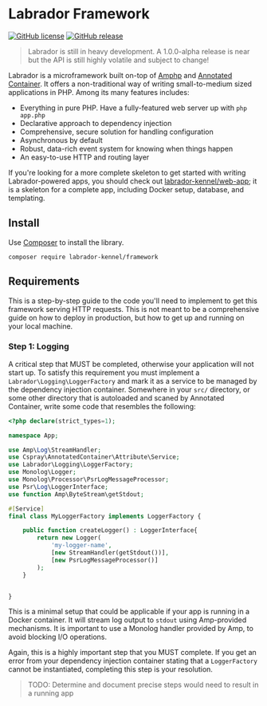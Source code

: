 # Labrador Framework

[![GitHub license](https://img.shields.io/github/license/labrador-kennel/http.svg?style=flat-square)](http://opensource.org/licenses/MIT)
[![GitHub release](https://img.shields.io/github/release/labrador-kennel/http.svg?style=flat-square)](https://github.com/labrador-kennel/http/releases/latest)

> Labrador is still in heavy development. A 1.0.0-alpha release is near but the API is still highly volatile and subject to change!

Labrador is a microframework built on-top of [Amphp](https://github.com/amphp) and [Annotated Container](https://github.com/cspray/annotated-container). It offers a non-traditional way of writing small-to-medium sized applications in PHP. Among its many features includes:

- Everything in pure PHP. Have a fully-featured web server up with `php app.php`
- Declarative approach to dependency injection
- Comprehensive, secure solution for handling configuration
- Asynchronous by default
- Robust, data-rich event system for knowing when things happen
- An easy-to-use HTTP and routing layer

If you're looking for a more complete skeleton to get started with writing Labrador-powered apps, you should check out [labrador-kennel/web-app](https://github.com/labrador-kennel/web-app); it is a skeleton for a complete app, including Docker setup, database, and templating.

## Install

Use [Composer](https://getcomposer.org) to install the library.

```
composer require labrador-kennel/framework
```

## Requirements 

This is a step-by-step guide to the code you'll need to implement to get this framework serving HTTP requests. This is not meant to be a comprehensive guide on how to deploy in production, but how to get up and running on your local machine.

### Step 1: Logging

A critical step that MUST be completed, otherwise your application will not start up. To satisfy this requirement you must implement a `Labrador\Logging\LoggerFactory` and mark it as a service to be managed by the dependency injection container. Somewhere in your `src/` directory, or some other directory that is autoloaded and scaned by Annotated Container, write some code that resembles the following:

```php
<?php declare(strict_types=1);

namespace App;

use Amp\Log\StreamHandler;
use Cspray\AnnotatedContainer\Attribute\Service;
use Labrador\Logging\LoggerFactory;
use Monolog\Logger;
use Monolog\Processor\PsrLogMessageProcessor;
use Psr\Log\LoggerInterface;
use function Amp\ByteStream\getStdout;

#[Service]
final class MyLoggerFactory implements LoggerFactory {

    public function createLogger() : LoggerInterface{
        return new Logger(
            'my-logger-name',
            [new StreamHandler(getStdout())],
            [new PsrLogMessageProcessor()]
        );
    }


}
```

This is a minimal setup that could be applicable if your app is running in a Docker container. It will stream log output to `stdout` using Amp-provided mechanisms. It is important to use a Monolog handler provided by Amp, to avoid blocking I/O operations.

Again, this is a highly important step that you MUST complete. If you get an error from your dependency injection container stating that a `LoggerFactory` cannot be instantiated, completing this step is your resolution.

> TODO: Determine and document precise steps would need to result in a running app


